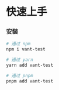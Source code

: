 # 快速上手

### 安装

```bash
# 通过 npm
npm i vant-test

# 通过 yarn
yarn add vant-test

# 通过 pnpm
pnpm add vant-test
```

